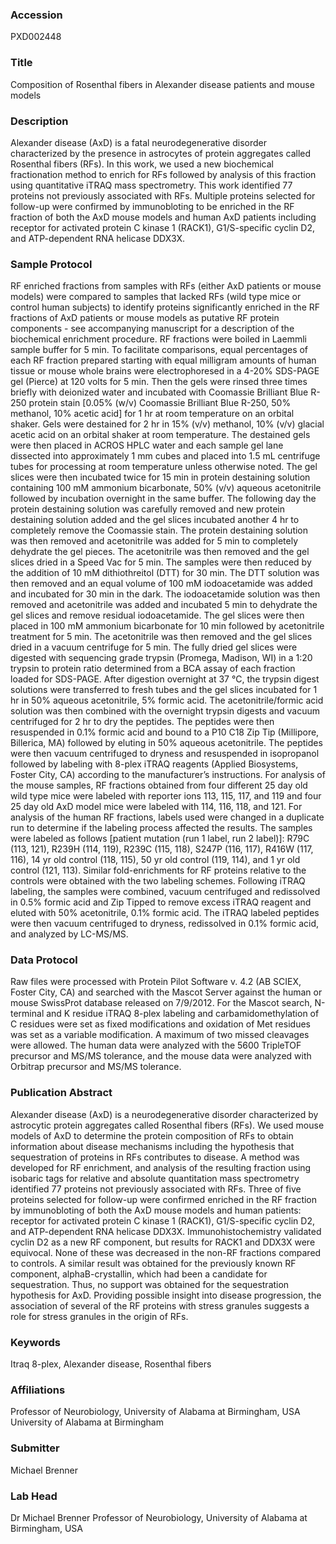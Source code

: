 ### Accession
PXD002448

### Title
Composition of Rosenthal fibers in Alexander disease patients and mouse models

### Description
Alexander disease (AxD) is a fatal neurodegenerative disorder characterized by the presence in astrocytes of protein aggregates called Rosenthal fibers (RFs).  In this work, we used a new biochemical fractionation method to enrich for RFs followed by analysis of this fraction using quantitative iTRAQ mass spectrometry.  This work identified 77 proteins not previously associated with RFs.  Multiple proteins selected for follow-up were confirmed by immunobloting to be enriched in the RF fraction of both the AxD mouse models and human AxD patients including receptor for activated protein C kinase 1 (RACK1), G1/S-specific cyclin D2, and ATP-dependent RNA helicase DDX3X.

### Sample Protocol
RF enriched fractions from samples with RFs (either AxD patients or mouse models) were compared to samples that lacked RFs (wild type mice or control human subjects) to identify proteins significantly enriched in the RF fractions of AxD patients or mouse models as putative RF protein components - see accompanying manuscript for a description of the biochemical enrichment procedure.  RF fractions were boiled in Laemmli sample buffer for 5 min.  To facilitate comparisons, equal percentages of each RF fraction prepared starting with equal milligram amounts of human tissue or mouse whole brains were electrophoresed in a 4-20% SDS-PAGE gel (Pierce) at 120 volts for 5 min.  Then the gels were rinsed three times briefly with deionized water and incubated with Coomassie Brilliant Blue R-250 protein stain [0.05% (w/v) Coomassie Brilliant Blue R-250, 50% methanol, 10% acetic acid] for 1 hr at room temperature on an orbital shaker.  Gels were destained for 2 hr in 15% (v/v) methanol, 10% (v/v) glacial acetic acid on an orbital shaker at room temperature.  The destained gels were then placed in ACROS HPLC water and each sample gel lane dissected into approximately 1 mm cubes and placed into 1.5 mL centrifuge tubes for processing at room temperature unless otherwise noted.  The gel slices were then incubated twice for 15 min in protein destaining solution containing 100 mM ammonium bicarbonate, 50% (v/v) aqueous acetonitrile followed by incubation overnight in the same buffer.  The following day the protein destaining solution was carefully removed and new protein destaining solution added and the gel slices incubated another 4 hr to completely remove the Coomassie stain.  The protein destaining solution was then removed and acetonitrile was added for 5 min to completely dehydrate the gel pieces.  The acetonitrile was then removed and the gel slices dried in a Speed Vac for 5 min.  The samples were then reduced by the addition of 10 mM dithiothreitol (DTT) for 30 min.  The DTT solution was then removed and an equal volume of 100 mM iodoacetamide was added and incubated for 30 min in the dark.  The iodoacetamide solution was then removed and acetonitrile was added and incubated 5 min to dehydrate the gel slices and remove residual iodoacetamide.  The gel slices were then placed in 100 mM ammonium bicarbonate for 10 min followed by acetonitrile treatment for 5 min.  The acetonitrile was then removed and the gel slices dried in a vacuum centrifuge for 5 min.  The fully dried gel slices were digested with sequencing grade trypsin (Promega, Madison, WI) in a 1:20 trypsin to protein ratio determined from a BCA assay of each fraction loaded for SDS-PAGE.  After digestion overnight at 37 °C, the trypsin digest solutions were transferred to fresh tubes and the gel slices incubated for 1 hr in 50% aqueous acetonitrile, 5% formic acid.  The acetonitrile/formic acid solution was then combined with the overnight trypsin digests and vacuum centrifuged for 2 hr to dry the peptides.  The peptides were then resuspended in 0.1% formic acid and bound to a  P10 C18 Zip Tip (Millipore, Billerica, MA) followed by eluting in 50% aqueous acetonitrile.  The peptides were then vacuum centrifuged to dryness and resuspended in isopropanol followed by labeling with 8-plex iTRAQ reagents (Applied Biosystems, Foster City, CA) according to the manufacturer’s instructions.  For analysis of the mouse samples, RF fractions obtained from four different 25 day old wild type mice were labeled with reporter ions 113, 115, 117, and 119 and four 25 day old AxD model mice were labeled with 114, 116, 118, and 121.  For analysis of the human RF fractions, labels used were changed in a duplicate run to determine if the labeling process affected the results.  The samples were labeled as follows [patient mutation (run 1 label, run 2 label)]: R79C (113, 121), R239H (114, 119), R239C (115, 118), S247P (116, 117), R416W (117, 116), 14 yr old control (118, 115), 50 yr old control (119, 114), and 1 yr old control (121, 113).  Similar fold-enrichments for RF proteins relative to the controls were obtained with the two labeling schemes.  Following iTRAQ labeling, the samples were combined, vacuum centrifuged and redissolved in 0.5% formic acid and Zip Tipped to remove excess iTRAQ reagent and eluted with 50% acetonitrile, 0.1% formic acid.  The iTRAQ labeled peptides were then vacuum centrifuged to dryness, redissolved in 0.1% formic acid, and analyzed by LC-MS/MS.

### Data Protocol
Raw files were processed with Protein Pilot Software v. 4.2 (AB SCIEX, Foster City, CA) and searched with the Mascot Server against the human or mouse SwissProt database released on 7/9/2012.  For the Mascot search, N-terminal and K residue iTRAQ 8-plex labeling and carbamidomethylation of C residues were set as fixed modifications and oxidation of Met residues was set as a variable modification.  A maximum of two missed cleavages were allowed.  The human data were analyzed with the 5600 TripleTOF precursor and MS/MS tolerance, and the mouse data were analyzed with Orbitrap precursor and MS/MS tolerance.

### Publication Abstract
Alexander disease (AxD) is a neurodegenerative disorder characterized by astrocytic protein aggregates called Rosenthal fibers (RFs). We used mouse models of AxD to determine the protein composition of RFs to obtain information about disease mechanisms including the hypothesis that sequestration of proteins in RFs contributes to disease. A method was developed for RF enrichment, and analysis of the resulting fraction using isobaric tags for relative and absolute quantitation mass spectrometry identified 77 proteins not previously associated with RFs. Three of five proteins selected for follow-up were confirmed enriched in the RF fraction by immunobloting of both the AxD mouse models and human patients: receptor for activated protein C kinase 1 (RACK1), G1/S-specific cyclin D2, and ATP-dependent RNA helicase DDX3X. Immunohistochemistry validated cyclin D2 as a new RF component, but results for RACK1 and DDX3X were equivocal. None of these was decreased in the non-RF fractions compared to controls. A similar result was obtained for the previously known RF component, alphaB-crystallin, which had been a candidate for sequestration. Thus, no support was obtained for the sequestration hypothesis for AxD. Providing possible insight into disease progression, the association of several of the RF proteins with stress granules suggests a role for stress granules in the origin of RFs.

### Keywords
Itraq 8-plex, Alexander disease, Rosenthal fibers

### Affiliations
Professor of Neurobiology, University of Alabama at Birmingham, USA
University of Alabama at Birmingham

### Submitter
Michael Brenner

### Lab Head
Dr Michael Brenner
Professor of Neurobiology, University of Alabama at Birmingham, USA


